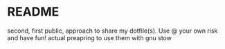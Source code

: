 # README
second, first public, approach to share my dotfile(s). Use @ your own risk and have fun!
actual preapring to use them with gnu stow
